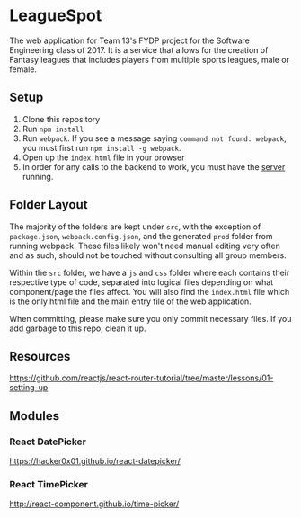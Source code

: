 # LeagueSpot
The web application for Team 13's FYDP project for the Software Engineering class of 2017. It is a service that allows for the creation of Fantasy leagues that includes players from multiple sports leagues, male or female.

## Setup
1. Clone this repository
2. Run `npm install`
3. Run `webpack`. If you see a message saying `command not found: webpack`, you must first run `npm install -g webpack`.
4. Open up the `index.html` file in your browser
5. In order for any calls to the backend to work, you must have the [server](https://github.com/xKTSE/leaguespot-server) running.

## Folder Layout
The majority of the folders are kept under `src`, with the exception of `package.json`, `webpack.config.json`, and the generated `prod` folder from running webpack. These files likely won't need manual editing very often and as such, should not be touched without consulting all group members.

Within the `src` folder, we have a `js` and `css` folder where each contains their respective type of code, separated into logical files depending on what component/page the files affect. You will also find the `index.html` file which is the only html file and the main entry file of the web application.

When committing, please make sure you only commit necessary files. If you add garbage to this repo, clean it up.

## Resources
https://github.com/reactjs/react-router-tutorial/tree/master/lessons/01-setting-up

## Modules

### React DatePicker
https://hacker0x01.github.io/react-datepicker/

### React TimePicker
http://react-component.github.io/time-picker/
